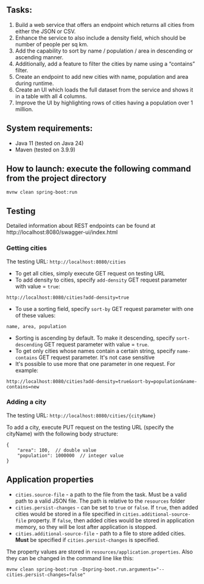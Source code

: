 ## Tasks:

1. Build a web service that offers an endpoint which returns all cities from either the JSON or CSV.
2. Enhance the service to also include a density field, which should be number of people per sq km.
3. Add the capability to sort by name / population / area in descending or ascending manner.
4. Additionally, add a feature to filter the cities by name using a “contains” filter.
5. Create an endpoint to add new cities with name, population and area during runtime.
6. Create an UI which loads the full dataset from the service and shows it in a table with all 4 columns.
7. Improve the UI by highlighting rows of cities having a population over 1 million.

## System requirements:
* Java 11 (tested on Java 24)
* Maven (tested on 3.9.9)

## How to launch: execute the following command from the project directory
```
mvnw clean spring-boot:run
```

## Testing
Detailed information about REST endpoints can be found at http://localhost:8080/swagger-ui/index.html

### Getting cities

The testing URL: `http://localhost:8080/cities`

* To get all cities, simply execute GET request on testing URL
* To add density to cities, specify `add-density` GET request parameter with value = `true`:
```
http://localhost:8080/cities?add-density=true
```
* To use a sorting field, specify `sort-by` GET request parameter with one of these values:
```
name, area, population
```
* Sorting is ascending by default. To make it descending, specify `sort-descending` GET request parameter with value = `true`.
* To get only cities whose names contain a certain string, specify `name-contains` GET request parameter. It's not case sensitive
* It's possible to use more that one parameter in one request. For example:
```
http://localhost:8080/cities?add-density=true&sort-by=population&name-contains=new
```

### Adding a city

The testing URL: `http://localhost:8080/cities/{cityName}`

To add a city, execute PUT request on the testing URL (specify the cityName) 
with the following body structure:
```
{
    "area": 100,  // double value
    "population": 1000000  // integer value
}
```

## Application properties
* `cities.source-file` - a path to the file from the task. Must be a valid path to a valid JSON file. The path is relative to the `resources` folder
* `cities.persist-changes` - can be set to `true` or `false`. If `true`, 
then added cities would be stored in a file specified in `cities.additional-source-file` property. If `false`, then
added cities would be stored in application memory, so they will be lost after application is stopped.
* `cities.additional-source-file` - path to a file to store added cities. **Must** be specified if `cities.persist-changes` is specified.

The property values are stored in `resources/application.properties`. Also they can be changed in the command line like this:
```
mvnw clean spring-boot:run -Dspring-boot.run.arguments="--cities.persist-changes=false"
```

